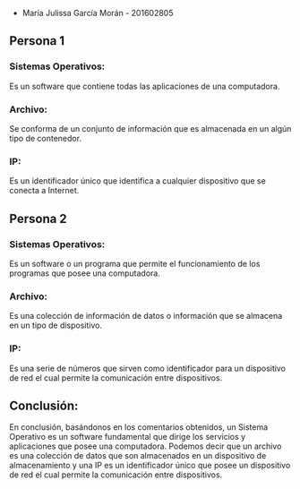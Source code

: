 * María Julissa García Morán - 201602805

## Persona 1
### Sistemas Operativos:
Es un software que contiene todas las aplicaciones de una computadora.

### Archivo:
Se conforma de un conjunto de información que es almacenada en un algún tipo de contenedor.

### IP:
Es un identificador único que identifica a cualquier dispositivo que se conecta a Internet.


## Persona 2
### Sistemas Operativos:
Es un software o un programa que permite el funcionamiento de los programas que posee una computadora.

### Archivo:
Es una colección de información de datos o información que se almacena en un tipo de dispositivo.

### IP:
Es una serie de números que sirven como identificador para un dispositivo de red el cual permite la comunicación entre dispositivos.

## Conclusión:
En conclusión, basándonos en los comentarios obtenidos, un Sistema Operativo es un software fundamental que dirige los servicios y aplicaciones que posee una computadora. Podemos decir que un archivo es una colección de datos que son almacenados en un dispositivo de almacenamiento y una IP es un identificador único que posee un dispositivo de red el cual permite la comunicación entre dispositivos.
